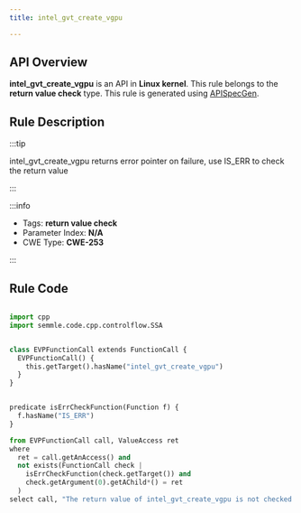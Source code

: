 ```yaml
---
title: intel_gvt_create_vgpu

---
```



## API Overview
**intel_gvt_create_vgpu** is an API in **Linux kernel**. This rule belongs to the **return value check** type. This rule is generated using [APISpecGen](../../tools/APISpecGen).
## Rule Description

:::tip

intel_gvt_create_vgpu returns error pointer on failure, use IS_ERR to check the return value

:::

:::info

- Tags: **return value check**
- Parameter Index: **N/A**
- CWE Type: **CWE-253**

:::

## Rule Code
```python

import cpp
import semmle.code.cpp.controlflow.SSA


class EVPFunctionCall extends FunctionCall {
  EVPFunctionCall() {
    this.getTarget().hasName("intel_gvt_create_vgpu")
  }
}


predicate isErrCheckFunction(Function f) {
  f.hasName("IS_ERR") 
}

from EVPFunctionCall call, ValueAccess ret
where
  ret = call.getAnAccess() and
  not exists(FunctionCall check |
    isErrCheckFunction(check.getTarget()) and
    check.getArgument(0).getAChild*() = ret
  )
select call, "The return value of intel_gvt_create_vgpu is not checked with IS_ERR."
    
```